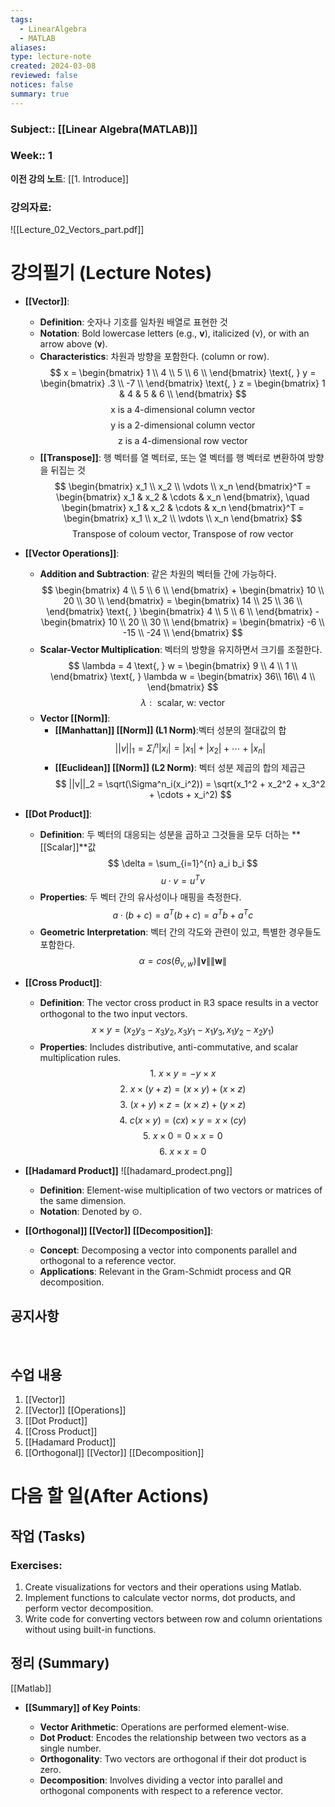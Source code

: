 ```yaml
---
tags:
  - LinearAlgebra
  - MATLAB
aliases: 
type: lecture-note
created: 2024-03-08
reviewed: false
notices: false
summary: true
---
```

### **Subject**:: [[Linear Algebra(MATLAB)]]
### **Week**:: 1

**이전 강의 노트**: [[1. Introduce]]

### 강의자료: 
![[Lecture_02_Vectors_part.pdf]]


# 강의필기 (Lecture Notes)

- **[[Vector]]**:
    
    - **Definition**: 숫자나 기호를 일차원 배열로 표현한 것
    - **Notation**: Bold lowercase letters (e.g., **v**), italicized (v), or with an arrow above (𝐯).
    - **Characteristics**: 차원과 방향을 포함한다. (column or row).
    $$
    x = \begin{bmatrix}
    1 \\
    4 \\
    5 \\
    6 \\
    \end{bmatrix}
    \text{, } y = \begin{bmatrix}
    .3 \\
    -7 \\
    \end{bmatrix}
    \text{, } z = \begin{bmatrix}
    1 & 4 & 5 & 6 \\
    \end{bmatrix}
    $$
    $$
    \text{x is a 4-dimensional column vector}
    $$
    $$
    \text{y is a 2-dimensional column vector}
    $$
    $$
    \text{z is a 4-dimensional row vector}
    $$
    - **[[Transpose]]**: 행 벡터를 열 벡터로, 또는 열 벡터를 행 벡터로 변환하여 방향을 뒤집는 것
	$$
	\begin{bmatrix}
	x_1 \\
	x_2 \\
	\vdots \\
	x_n
	\end{bmatrix}^T
	=
	\begin{bmatrix}
	x_1 & x_2 & \cdots & x_n
	\end{bmatrix},
	\quad
	\begin{bmatrix}
	x_1 & x_2 & \cdots & x_n
	\end{bmatrix}^T
	=
	\begin{bmatrix}
	x_1 \\
	x_2 \\
	\vdots \\
	x_n
	\end{bmatrix}
	$$
	$$
	\text{Transpose of coloum vector, Transpose of row vector}
	$$
- **[[Vector Operations]]**:
    
    - **Addition and Subtraction**: 같은 차원의 벡터들 간에 가능하다.
    $$
    \begin{bmatrix}
    4 \\
    5 \\
    6 \\
    \end{bmatrix} + 
    \begin{bmatrix}
    10 \\
    20 \\
    30 \\
    \end{bmatrix}
    =
    \begin{bmatrix}
    14 \\
    25 \\
    36 \\
    \end{bmatrix} \text{, }
    \begin{bmatrix}
    4 \\
    5 \\
    6 \\
    \end{bmatrix} -
    \begin{bmatrix}
    10 \\
    20 \\
    30 \\
    \end{bmatrix}
    =
    \begin{bmatrix}
    -6 \\
    -15 \\
    -24 \\
    \end{bmatrix}
    $$
    - **Scalar-Vector Multiplication**: 벡터의 방향을 유지하면서 크기를 조절한다.
    $$
    \lambda = 4 \text{, } w = \begin{bmatrix}
    9 \\
    4 \\
    1 \\
    \end{bmatrix} \text{, } \lambda w = \begin{bmatrix}
    36\\
    16\\
    4 \\
    \end{bmatrix}
    $$
    $$
    \lambda: \text{ scalar, w: vector}
    $$
    - **Vector [[Norm]]**:
        - **[[Manhattan]] [[Norm]] (L1 Norm)**:벡터 성분의 절대값의 합
        $$
        ||v||_1 = \Sigma^n_i|x_i| = |x_1| + |x_2| + \cdots + |x_n|
        $$
        - **[[Euclidean]] [[Norm]] (L2 Norm)**: 벡터 성분 제곱의 합의 제곱근
        $$
        ||v||_2 = \sqrt(\Sigma^n_i(x_i^2)) = \sqrt(x_1^2 + x_2^2 + x_3^2 + \cdots + x_i^2)
        $$
- **[[Dot Product]]**:
    
    - **Definition**: 두 벡터의 대응되는 성분을 곱하고 그것들을 모두 더하는 **[[Scalar]]**값
    $$
    \delta = \sum_{i=1}^{n} a_i b_i
    $$
    $$
    u \cdot v = u^T v
    $$
    - **Properties**: 두 벡터 간의 유사성이나 매핑을 측정한다.
    $$
    a \cdot (b+c) = a^T(b+c) = a^Tb + a^Tc
    $$
    - **Geometric Interpretation**: 벡터 간의 각도와 관련이 있고, 특별한 경우들도 포함한다.
    $$
    \alpha = cos(\theta_{v,w})\| \mathbf{v} \| \| \mathbf{w} \|
    $$
- **[[Cross Product]]**:
    
    - **Definition**: The vector cross product in ℝ3 space results in a vector orthogonal to the two input vectors.
    $$
    x \times y = (x_2y_3 - x_3y_2, x_3y_1 - x_1y_3, x_1y_2 - x_2y_1)
    $$
    - **Properties**: Includes distributive, anti-commutative, and scalar multiplication rules.
	    $$
	    1 \text{. }x \times y = -y \times x
	    $$
	    $$
	    2 \text{. } x \times (y + z) = (x \times y) + (x \times z)
	    $$
	    $$
	    3 \text{. } (x + y) \times z = (x \times z) + (y \times z)
	    $$
	    $$
	    4 \text{. } c(x \times y) = (cx) \times y = x \times (cy)
		$$
		$$
	    5 \text{. } x \times 0 = 0 \times x = 0
	    $$
	     $$
	    6 \text{. } x \times x = 0
	    $$
    
- **[[Hadamard Product]]**
	![[hadamard_prodect.png]]
    - **Definition**: Element-wise multiplication of two vectors or matrices of the same dimension.
    - **Notation**: Denoted by ⊙.
- **[[Orthogonal]] [[Vector]] [[Decomposition]]**:
    
    - **Concept**: Decomposing a vector into components parallel and orthogonal to a reference vector.
    - **Applications**: Relevant in the Gram-Schmidt process and QR decomposition.

## 공지사항
<br>



## 수업 내용
1. [[Vector]]
2. [[Vector]] [[Operations]]
3. [[Dot Product]]
4. [[Cross Product]]
5. [[Hadamard Product]]
6. [[Orthogonal]] [[Vector]] [[Decomposition]]

# 다음 할 일(After Actions)
## 작업 (Tasks)

### Exercises:
1. Create visualizations for vectors and their operations using Matlab.
2. Implement functions to calculate vector norms, dot products, and perform vector decomposition.
3. Write code for converting vectors between row and column orientations without using built-in functions.

## 정리 (Summary)
[[Matlab]]
- **[[Summary]] of Key Points**:
    
    - **Vector Arithmetic**: Operations are performed element-wise.
    - **Dot Product**: Encodes the relationship between two vectors as a single number.
    - **Orthogonality**: Two vectors are orthogonal if their dot product is zero.
    - **Decomposition**: Involves dividing a vector into parallel and orthogonal components with respect to a reference vector.


